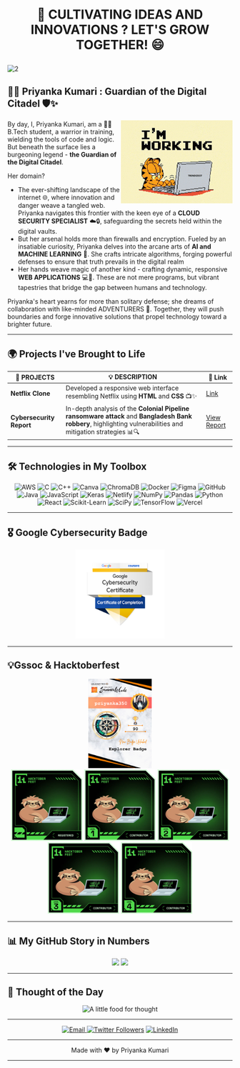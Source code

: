 # <p align="center">🌱 CULTIVATING IDEAS AND INNOVATIONS ? LET'S GROW TOGETHER! 😄</p>

![2](https://github.com/user-attachments/assets/2daac588-77db-4aab-9728-37f67505f1e9)

## 🦸‍♀️ Priyanka Kumari : Guardian of the Digital Citadel 🛡️✨

<img align="right" width="250" src="work.gif" alt="That's pretty much me!" />

By day, I, Priyanka Kumari, am a 👨‍💻 B.Tech student, a warrior in training, wielding the tools of code and logic. But beneath the surface lies a burgeoning legend - **the Guardian of the Digital Citadel**.

Her domain? 
- The ever-shifting landscape of the internet 🌐, where innovation and danger weave a tangled web. Priyanka navigates this frontier with the keen eye of a **CLOUD SECURITY SPECIALIST** ☁️🔒, safeguarding the secrets held within the digital vaults.
- But her arsenal holds more than firewalls and encryption. Fueled by an insatiable curiosity, Priyanka delves into the arcane arts of **AI and MACHINE LEARNING** 🤖. She crafts intricate algorithms, forging powerful defenses to ensure that truth prevails in the digital realm
- Her hands weave magic of another kind - crafting dynamic, responsive **WEB APPLICATIONS** 💻🎨. These are not mere programs, but vibrant tapestries that bridge the gap between humans and technology.

Priyanka's heart yearns for more than solitary defense; she dreams of collaboration with like-minded ADVENTURERS 🤝. Together, they will push boundaries and forge innovative solutions that propel technology toward a brighter future.

---

## 🌍 Projects I've Brought to Life

| 🎯 **PROJECTS**              | 💡 **DESCRIPTION**                                                                                                      | 🔗 **Link**      |
|-----------------------------|--------------------------------------------------------------------------------------------------------------------------|------------------|
| **Netflix Clone**            | Developed a responsive web interface resembling Netflix using **HTML** and **CSS** 📺✨                                   | [Link](https://netflixclone-iota-eight.vercel.app/) |
| **Cybersecurity Report**     | In-depth analysis of the **Colonial Pipeline ransomware attack** and **Bangladesh Bank robbery**, highlighting vulnerabilities and mitigation strategies 📊🔍 | [View Report](https://github.com/priyanka350/CyberSecurity-Case-Study/blob/main/Report.pdf) |

---

## 🛠️ Technologies in My Toolbox

<p align="center">
  <img src="https://img.shields.io/badge/AWS-%2320232A.svg?style=for-the-badge&logo=amazonaws&logoColor=white" alt="AWS">
  <img src="https://img.shields.io/badge/c-%2300599C.svg?style=for-the-badge&logo=c&logoColor=white" alt="C">
  <img src="https://img.shields.io/badge/c%2B%2B-%2300599C.svg?style=for-the-badge&logo=c%2B%2B&logoColor=white" alt="C++">
  <img src="https://img.shields.io/badge/canva-%2300C4CC.svg?style=for-the-badge&logo=canva&logoColor=white" alt="Canva">
  <img src="https://img.shields.io/badge/chromadb-%23FF4500.svg?style=for-the-badge&logo=chromadb&logoColor=white" alt="ChromaDB">
  <img src="https://img.shields.io/badge/docker-%230db7ed.svg?style=for-the-badge&logo=docker&logoColor=white" alt="Docker">
  <img src="https://img.shields.io/badge/figma-%23F24E1E.svg?style=for-the-badge&logo=figma&logoColor=white" alt="Figma">
  <img src="https://img.shields.io/badge/github-%23121011.svg?style=for-the-badge&logo=github&logoColor=white" alt="GitHub">
  <img src="https://img.shields.io/badge/java-%23ED8B00.svg?style=for-the-badge&logo=openjdk&logoColor=white" alt="Java">
  <img src="https://img.shields.io/badge/javascript-%23F7DF1E.svg?style=for-the-badge&logo=javascript&logoColor=black" alt="JavaScript">
  <img src="https://img.shields.io/badge/Keras-%23D00000.svg?style=for-the-badge&logo=Keras&logoColor=white" alt="Keras">
  <img src="https://img.shields.io/badge/netlify-%23F05F40.svg?style=for-the-badge&logo=netlify&logoColor=white" alt="Netlify">
  <img src="https://img.shields.io/badge/numpy-%23013243.svg?style=for-the-badge&logo=numpy&logoColor=white" alt="NumPy">
  <img src="https://img.shields.io/badge/pandas-%23121011.svg?style=for-the-badge&logo=pandas&logoColor=white" alt="Pandas">
  <img src="https://img.shields.io/badge/python-%233776AB.svg?style=for-the-badge&logo=python&logoColor=white" alt="Python">
  <img src="https://img.shields.io/badge/react-%2361DAFB.svg?style=for-the-badge&logo=react&logoColor=black" alt="React">
  <img src="https://img.shields.io/badge/scikit_learn-%23F7931E.svg?style=for-the-badge&logo=scikit-learn&logoColor=white" alt="Scikit-Learn">
  <img src="https://img.shields.io/badge/scipy-%230E4B8E.svg?style=for-the-badge&logo=scipy&logoColor=white" alt="SciPy">
  <img src="https://img.shields.io/badge/TensorFlow-%23FF6F20.svg?style=for-the-badge&logo=tensorflow&logoColor=white" alt="TensorFlow">
  <img src="https://img.shields.io/badge/vercel-%23000000.svg?style=for-the-badge&logo=vercel&logoColor=white" alt="Vercel">
</p>

---

## 🎖 Google Cybersecurity Badge

<p align="center"><img src="google-cybersecurity-certificate-v2.png" height=200px></p>

---

## 💡Gssoc & Hacktoberfest 

<p align="center"><img src="Share Badge.png" height=200px>
 <br> <img src="level0-sloth-hello-0-0-0-0.png" height=160px> <img src="level1-sloth-hello-0-0-0-0.png" height=160px> <img src="level2-sloth-hello-0-0-0-0.png" height=160px> <img src="level3-sloth-hello-0-0-0-0.png" height=160px> <img src="level4-sloth-hello-0-0-0-0.png" height=160px></p>

---

## 📊 My GitHub Story in Numbers 

<div align="center">

![](http://github-profile-summary-cards.vercel.app/api/cards/stats?username=priyanka350&theme=tokyonight)
![](https://github-readme-streak-stats.herokuapp.com/?user=priyanka350&theme=tokyonight&hide_border=true)
</div>

---

 ## 💭 Thought of the Day
  <p align="center">
  <img src="https://quotes-github-readme.vercel.app/api?type=horizontal&theme=tokyonight" alt="A little food for thought">
</p>

---

<p align="center">
  <a href="mailto:priyanka.tmsl2022@gmail.com">
    <img src="https://img.shields.io/badge/Email-ff3625" alt="Email">
</a><a href="https://twitter.com/prikri0"><img src="https://img.shields.io/twitter/follow/prikri0?style=social" alt="Twitter Followers"></a>
  <a href="https://www.linkedin.com/in/priyanka345/"><img src="https://img.shields.io/badge/LinkedIn-%230077B5.svg?logo=linkedin&logoColor=white" alt="LinkedIn"></a>
</p>

---
 
<p align="center">
  Made with ❤️ by Priyanka Kumari
</p>  

---
